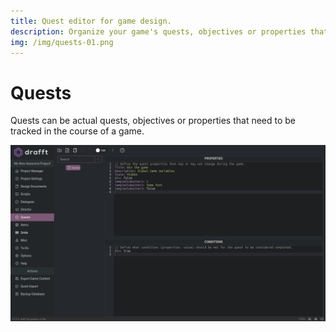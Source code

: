 ```yaml
---
title: Quest editor for game design.
description: Organize your game's quests, objectives or properties that need to be tracked in the course of a game.
img: /img/quests-01.png
---
```


# Quests

Quests can be actual quests, objectives or properties that need to be tracked in the course of a game.

![quests](/img/quests-01.png)
